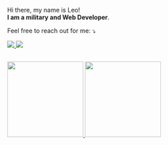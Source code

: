 <p align="left"> 
  Hi there, my name is Leo! <br><strong>I am a military and Web Developer</strong>.
</p>

<p align="left">
  Feel free to reach out for me: ⤵️
</p>

<p align="left">
  
  <a href="https://www.linkedin.com/in/leonardo-de-cristo-4654b02a3/" alt="Linkedin">
    <img src="https://img.shields.io/badge/-Linkedin-1c1424?style=for-the-badge&logo=Linkedin&logoColor=3CBFB2&link=https://www.linkedin.com/in/leonardo-fs/"/>
  </a>
  
  <a href="mailto:leocristo523@gmail.com" alt="Email">
    <img src="https://img.shields.io/badge/-Gmail-1c1424?style=for-the-badge&logo=gmail&logoColor=3CBFB2"/>
  </a>
</p>

##

<div align="left">
  <a href="https://github.com/leo-cristo">
  <img height="175em" src="https://github-readme-stats.vercel.app/api/top-langs/?username=leo-cristo&layout=compact&langs_count=7&theme=tokyonight"/>
  <img height="175em" src="https://github-readme-stats.vercel.app/api?username=leo-cristo&show_icons=true&theme=tokyonight&include_all_commits=true&count_private=true"/>
</div>
